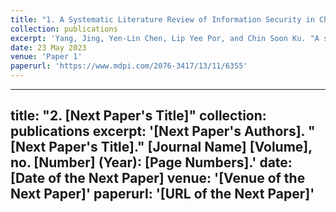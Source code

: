 ```yaml
---
title: "1. A Systematic Literature Review of Information Security in Chatbots"
collection: publications
excerpt: 'Yang, Jing, Yen-Lin Chen, Lip Yee Por, and Chin Soon Ku. "A systematic literature review of information security in chatbots." Applied Sciences 13, no. 11 (2023): 6355.'
date: 23 May 2023
venue: 'Paper 1'
paperurl: 'https://www.mdpi.com/2076-3417/13/11/6355'
---
```

---
title: "2. [Next Paper's Title]"
collection: publications
excerpt: '[Next Paper's Authors]. "[Next Paper's Title]." [Journal Name] [Volume], no. [Number] (Year): [Page Numbers].'
date: [Date of the Next Paper]
venue: '[Venue of the Next Paper]'
paperurl: '[URL of the Next Paper]'
---
